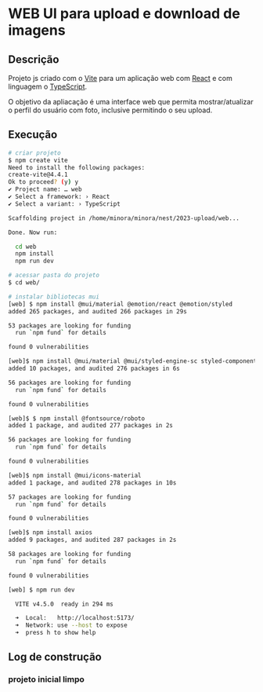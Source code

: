 # WEB UI para upload e download de imagens

## Descrição

Projeto js criado com o [Vite](https://vitejs.dev/) para um aplicação web com [React](https://react.dev/) e com linguagem o [TypeScript](https://www.typescriptlang.org/).

O objetivo da apliacação é uma interface web que permita mostrar/atualizar o perfil do usuário com foto, inclusive permitindo o seu upload.

## Execução

```bash
# criar projeto
$ npm create vite
Need to install the following packages:
create-vite@4.4.1
Ok to proceed? (y) y
✔ Project name: … web
✔ Select a framework: › React
✔ Select a variant: › TypeScript

Scaffolding project in /home/minora/minora/nest/2023-upload/web...

Done. Now run:

  cd web
  npm install
  npm run dev

# acessar pasta do projeto
$ cd web/

# instalar bibliotecas mui
[web] $ npm install @mui/material @emotion/react @emotion/styled
added 265 packages, and audited 266 packages in 29s

53 packages are looking for funding
  run `npm fund` for details

found 0 vulnerabilities

[web]$ npm install @mui/material @mui/styled-engine-sc styled-components
added 10 packages, and audited 276 packages in 6s

56 packages are looking for funding
  run `npm fund` for details

found 0 vulnerabilities

[web]$ $ npm install @fontsource/roboto
added 1 package, and audited 277 packages in 2s

56 packages are looking for funding
  run `npm fund` for details

found 0 vulnerabilities

[web]$ npm install @mui/icons-material
added 1 package, and audited 278 packages in 10s

57 packages are looking for funding
  run `npm fund` for details

found 0 vulnerabilities

[web]$ npm install axios
added 9 packages, and audited 287 packages in 2s

58 packages are looking for funding
  run `npm fund` for details

found 0 vulnerabilities

[web] $ npm run dev

  VITE v4.5.0  ready in 294 ms

  ➜  Local:   http://localhost:5173/
  ➜  Network: use --host to expose
  ➜  press h to show help

```

## Log de construção

### projeto inicial limpo